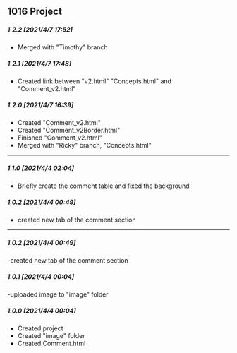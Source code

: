 ## 1016 Project

##### 1.2.2 [2021/4/7 17:52]

- Merged with "Timothy" branch

##### 1.2.1 [2021/4/7 17:48]

- Created link between "v2.html" "Concepts.html" and "Comment_v2.html"

##### 1.2.0 [2021/4/7 16:39]

- Created "Comment_v2.html"
- Created "Comment_v2Border.html"
- Finished "Comment_v2.html"
- Merged with "Ricky" branch, "Concepts.html"

- - -

##### 1.1.0 [2021/4/4 02:04]

- Briefly create the comment table and fixed the background

##### 1.0.2 [2021/4/4 00:49]

- created new tab of the comment section

- - -

##### 1.0.2 [2021/4/4 00:49]

-created new tab of the comment section

##### 1.0.1 [2021/4/4 00:04]

-uploaded image to "image" folder

##### 1.0.0 [2021/4/4 00:04]

- Created project
- Created "image" folder
- Created Comment.html
